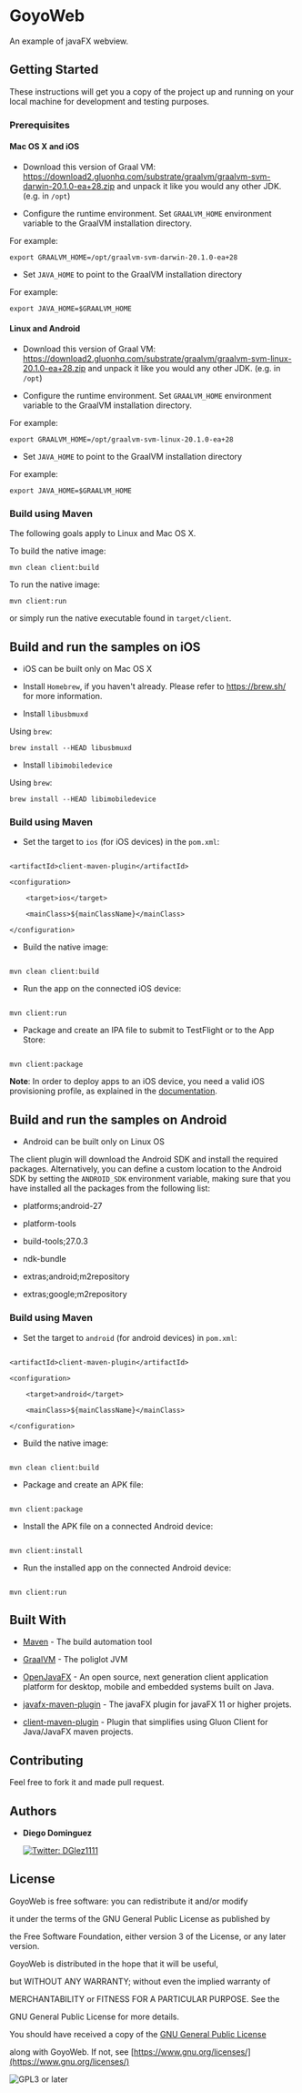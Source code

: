 # GoyoWeb



An example of javaFX webview.



## Getting Started



These instructions will get you a copy of the project up and running on your local machine for development and testing purposes.



### Prerequisites



#### Mac OS X and iOS



* Download this version of Graal VM: https://download2.gluonhq.com/substrate/graalvm/graalvm-svm-darwin-20.1.0-ea+28.zip and unpack it like you would any other JDK. (e.g. in `/opt`)



* Configure the runtime environment. Set `GRAALVM_HOME` environment variable to the GraalVM installation directory.



For example:



    export GRAALVM_HOME=/opt/graalvm-svm-darwin-20.1.0-ea+28



* Set `JAVA_HOME` to point to the GraalVM installation directory



For example:



    export JAVA_HOME=$GRAALVM_HOME



#### Linux and Android



* Download this version of Graal VM: https://download2.gluonhq.com/substrate/graalvm/graalvm-svm-linux-20.1.0-ea+28.zip and unpack it like you would any other JDK. (e.g. in `/opt`)



* Configure the runtime environment. Set `GRAALVM_HOME` environment variable to the GraalVM installation directory.



For example:



    export GRAALVM_HOME=/opt/graalvm-svm-linux-20.1.0-ea+28



* Set `JAVA_HOME` to point to the GraalVM installation directory



For example:



    export JAVA_HOME=$GRAALVM_HOME



### Build using Maven



The following goals apply to Linux and Mac OS X.



To build the native image:



    mvn clean client:build



To run the native image:



    mvn client:run



or simply run the native executable found in `target/client`.



## Build and run the samples on iOS





* iOS can be built only on Mac OS X



* Install `Homebrew`, if you haven't already. Please refer to https://brew.sh/ for more information.



* Install `libusbmuxd`



Using `brew`:



    brew install --HEAD libusbmuxd



* Install `libimobiledevice`



Using `brew`:



    brew install --HEAD libimobiledevice



### Build using Maven





* Set the target to `ios` (for iOS devices) in the `pom.xml`:



```

<artifactId>client-maven-plugin</artifactId>

<configuration>

    <target>ios</target>

    <mainClass>${mainClassName}</mainClass>

</configuration>

```



* Build the native image:



```

mvn clean client:build

```



* Run the app on the connected iOS device:



```

mvn client:run

```



* Package and create an IPA file to submit to TestFlight or to the App Store:



```

mvn client:package

```



**Note**: In order to deploy apps to an iOS device, you need a valid iOS provisioning profile, as explained in the [documentation](https://docs.gluonhq.com/client/#_ios_deployment).



## Build and run the samples on Android



* Android can be built only on Linux OS



The client plugin will download the Android SDK and install the required packages. Alternatively, you can define a custom location to the Android SDK by setting the `ANDROID_SDK` environment variable, making sure that you have installed all the packages from the following list:



* platforms;android-27

* platform-tools

* build-tools;27.0.3

* ndk-bundle

* extras;android;m2repository

* extras;google;m2repository



### Build using Maven


* Set the target to `android` (for android devices) in `pom.xml`:



```

<artifactId>client-maven-plugin</artifactId>

<configuration>

    <target>android</target>

    <mainClass>${mainClassName}</mainClass>

</configuration>

```



* Build the native image:



```

mvn clean client:build

```



* Package and create an APK file:



```

mvn client:package

```



* Install the APK file on a connected Android device:



```

mvn client:install

```



* Run the installed app on the connected Android device:



```

mvn client:run

```





## Built With



* [Maven](https://maven.apache.org/) - The build automation tool

* [GraalVM](https://www.graalvm.org/) - The poliglot JVM

* [OpenJavaFX](https://openjfx.io/) - An open source, next generation client application platform for desktop, mobile and embedded systems built on Java.

* [javafx-maven-plugin](https://github.com/openjfx/javafx-maven-plugin) - The javaFX plugin for javaFX 11 or higher projets.

* [client-maven-plugin](https://github.com/gluonhq/client-maven-plugin) - Plugin that simplifies using Gluon Client for Java/JavaFX maven projects.


## Contributing



Feel free to fork it and made pull request.





## Authors



* **Diego Dominguez**   <a href="https://twitter.com/DGlez1111" target="_blank">

    <img alt="Twitter: DGlez1111" src="https://img.shields.io/twitter/follow/DGlez1111.svg?style=social" />

  </a>



## License



GoyoWeb is free software: you can redistribute it and/or modify

it under the terms of the GNU General Public License as published by

the Free Software Foundation, either version 3 of the License, or any later version.



GoyoWeb is distributed in the hope that it will be useful,

but WITHOUT ANY WARRANTY; without even the implied warranty of

MERCHANTABILITY or FITNESS FOR A PARTICULAR PURPOSE.  See the

GNU General Public License for more details.



You should have received a copy of the [GNU General Public License](LICENSE)

along with GoyoWeb. If not, see [https://www.gnu.org/licenses/](https://www.gnu.org/licenses/)



![GPL3 or later](https://www.gnu.org/graphics/gplv3-or-later.png)

